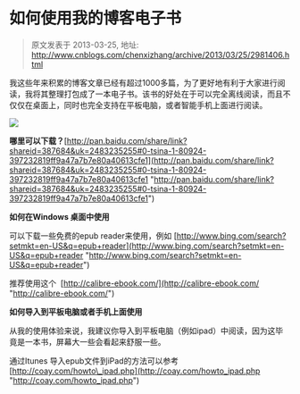 # 如何使用我的博客电子书 
> 原文发表于 2013-03-25, 地址: http://www.cnblogs.com/chenxizhang/archive/2013/03/25/2981406.html 


我这些年来积累的博客文章已经有超过1000多篇，为了更好地有利于大家进行阅读，我将其整理打包成了一本电子书。该书的好处在于可以完全离线阅读，而且不仅仅在桌面上，同时也完全支持在平板电脑，或者智能手机上面进行阅读。

 ![](http://ww2.sinaimg.cn/large/64baafd9jw1e2zc3gdvhlj.jpg)

 **哪里可以下载？**[http://pan.baidu.com/share/link?shareid=387684&uk=2483235255#0-tsina-1-80924-397232819ff9a47a7b7e80a40613cfe1](http://pan.baidu.com/share/link?shareid=387684&uk=2483235255#0-tsina-1-80924-397232819ff9a47a7b7e80a40613cfe1 "http://pan.baidu.com/share/link?shareid=387684&uk=2483235255#0-tsina-1-80924-397232819ff9a47a7b7e80a40613cfe1")

 **如何在Windows 桌面中使用**

 可以下载一些免费的epub reader来使用，例如 [http://www.bing.com/search?setmkt=en-US&q=epub+reader](http://www.bing.com/search?setmkt=en-US&q=epub+reader "http://www.bing.com/search?setmkt=en-US&q=epub+reader")

 推荐使用这个  [http://calibre-ebook.com/](http://calibre-ebook.com/ "http://calibre-ebook.com/")

 **如何导入到平板电脑或者手机上面使用**

 从我的使用体验来说，我建议你导入到平板电脑（例如ipad）中阅读，因为这毕竟是一本书，屏幕大一些会看起来舒服一些。

 通过Itunes 导入epub文件到iPad的方法可以参考 [http://coay.com/howto\_ipad.php](http://coay.com/howto_ipad.php "http://coay.com/howto_ipad.php")

